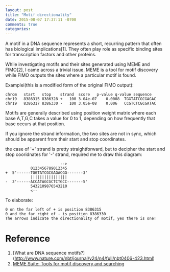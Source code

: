 ```yaml
---
layout: post
title: "Motif directionality"
date: 2015-08-07 17:37:11 -0700
comments: true
categories: 
---
```


A motif in a DNA sequence represents a short, recurring pattern that often has biological
implications[1]. They often play role as specific binding sites for transcription factors and other 
proteins. 

While investigating motifs and their sites generated using MEME and FIMO[2], I came across a trivial issue.
MEME is a tool for motif discovery while FIMO outputs the sites where a particular motif is found.

Examplei(this is a modified form of the original FIMO output):


```
chrom	start   stop    strand  score   p-value q-value sequence
chr19	8386315	8386328	+	100	3.04e-07	0.0008	TGGTATCGCGAGAC
chr19	8386317	8386330	-	100	3.05e-08	0.006	CCGTCTCGCGATAC	
```
Motifs are generally described using position weight matrix where each base A,T,G,C takes
a value for 0 to 1, depending on how frequently that base occurs at that position.

If you ignore the strand information, the two sites are not in sync, which should be apparent from their
start and stop coordinates. 

the case of '+' strand is pretty straightforward, but to decipher the start and stop cooridnates for '-' 
strand, required me to draw this diagram:


```                     
                        -->
           0123456789012345
+  5'------TGGTATCGCGAGACGG-------3'
           ||||||||||||||||
-  3'------ACCATAGCGCTCTGCC-------5'
           5432109876543210
           <--

```

To elaborate:

```
0 on the far left of + is position 8386315
0 and the far right of - is position 8386330
The arrows indicate the directionality of motif, yes there is one!
```



# Reference

1. [What are DNA sequence motifs?] (http://www.nature.com/nbt/journal/v24/n4/full/nbt0406-423.html)
2. [MEME Suite: Tools for motif discovery and searching](http://nar.oxfordjournals.org/content/37/suppl_2/W202.full) 
